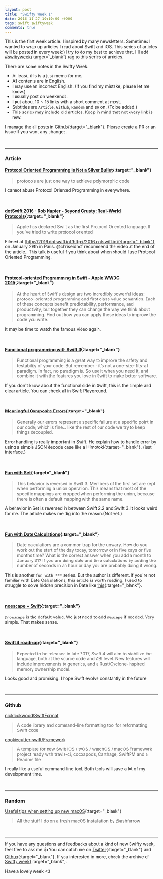 ```yaml
---
layout: post
title: "Swifty Week 1"
date: 2016-11-27 10:10:00 +0900
tags: swift swiftyweek
comments: true
---
```


This is the first week article. I inspired by many newsletters.
Sometimes I wanted to wrap up articles I read about Swift and iOS. This series of articles will be posted in every week:)
I try to do my best to achieve that.
I'll add [#swiftyweek](http://pixyzehn.com/tags/#swiftyweek){:target="_blank"} tag to this series of articles.

There are some notes in the Swifty Week.  

- At least, this is a just memo for me.  
- All contents are in English.
- I may use an incorrect English. (If you find my mistake, please let me know.)
- I usually post on weekends.  
- I put about 10 ~ 15 links with a short comment at most.
- Subtitles are `Article`, `Github`, `Random` and so on. (To be added.)
- This series may include old articles. Keep in mind that not every link is new.

I manage the all posts in [Github](https://github.com/pixyzehn/pixyzehn.github.io/tree/master/_posts){:target="_blank"}. Please create a PR or an issue if you want any changes.

<br>

---

### Article

#### [Protocol Oriented Programming is Not a Silver Bullet](http://chris.eidhof.nl/post/protocol-oriented-programming/){:target="_blank"}

> protocols are just one way to achieve polymorphic code

I cannot abuse Protocol Oriented Programming in everywhere.

<br>

#### [dotSwift 2016 - Rob Napier - Beyond Crusty: Real-World Protocols](https://youtu.be/QCxkaTj7QJs){:target="_blank"}

> Apple has declared Swift as the first Protocol Oriented language. If you've tried to write protocol oriented

Filmed at [http://2016.dotswift.io](http://2016.dotswift.io){:target="_blank"} on January 29th in Paris. @chriseidhof recommend the video at the end of the article.. This talk is useful if you think about when should I use Protocol Oriented Programming.

<br>

#### [Protocol-oriented Programming in Swift - Apple WWDC 2015](https://www.youtube.com/watch?v=g2LwFZatfTI){:target="_blank"}

> At the heart of Swift's design are two incredibly powerful ideas: protocol-oriented programming and first class value semantics. Each of these concepts benefit predictability, performance, and productivity, but together they can change the way we think about programming. Find out how you can apply these ideas to improve the code you write.

It may be time to watch the famous video again.

<br>

#### [Functional programming with Swift 3](http://mislavjavor.github.io/2016/11/14/Functional-programming-with-Swift-3.html){:target="_blank"}

> Functional programming is a great way to improve the safety and testability of your code. But remember - it’s not a one-size-fits-all paradigm. In fact, no paradigm is. So use it when you need it, and combine it with the features you love in Swift to make better software.

If you don't know about the functional side in Swift, this is the simple and clear article. You can check all in Swift Playground.

<br>

#### [Meaningful Composite Errors](https://medium.com/@IanKeen/meaningful-composite-errors-3146f191ff28#.nd9kwx9jz){:target="_blank"}

> Generally our errors represent a specific failure at a specific point in our code; which is fine… like the rest of our code we try to keep things decoupled.

Error handling is really important in Swift. He explain how to handle error by using a simple JSON decode case like a [Himotoki](https://github.com/ikesyo/Himotoki){:target="_blank"}. (just interface.)

<br>

#### [Fun with Set](http://commandshift.co.uk/blog/2016/11/25/fun-with-sets/){:target="_blank"}

> This behavior is reversed in Swift 3. Members of the first set are kept when performing a union operation. This means that most of the specific mappings are dropped when performing the union, because there is often a default mapping with the same name.

A behavior in Set is reversed in between Swift 2.2 and Swift 3. It looks weird for me. The article makes me dig into the reason.(Not yet.)

<br>

#### [Fun with Date Calculations](http://useyourloaf.com/blog/fun-with-date-calculations/){:target="_blank"}

> Date calculations are a common trap for the unwary. How do you work out the start of the day today, tomorrow or in five days or five months time? What is the correct answer when you add a month to January 31? If you are doing date and time calculations by adding the number of seconds in an hour or day you are probably doing it wrong.

This is another `fun with ***` series. But the author is different. If you're not familiar with Date Calculations, this article is worth reading. I used to struggle to solve hidden precision in Date like [this](http://martinfowler.com/bliki/HiddenPrecision.html){:target="_blank"}.

<br>

#### [noescape + Swift](https://medium.com/the-traveled-ios-developers-guide/noescape-swift-93375ba9d6c8#.6d0ckuvqw){:target="_blank"}

`@noescape` is the default value. We just need to add `@escape` if needed. Very simple. That makes sense.

<br>

#### [Swift 4 roadmap](https://www.infoq.com/news/2016/10/swift-4-roadmap){:target="_blank"}

> Expected to be released in late 2017, Swift 4 will aim to stabilize the language, both at the source code and ABI level. New features will include improvements to generics, and a Rust/Cyclone-inspired memory ownership model.

Looks good and promising. I hope Swift evolve constantly in the future.

<br>

---

### Github

[nicklockwood/SwiftFormat](https://github.com/nicklockwood/SwiftFormat)  

> A code library and command-line formatting tool for reformatting Swift code

[cookiecutter-swift/Framework](https://github.com/cookiecutter-swift/Framework)  

> A template for new Swift iOS / tvOS / watchOS / macOS Framework project ready with travis-ci, cocoapods, Carthage, SwiftPM and a Readme file

I really like a useful command-line tool. Both tools will save a lot of my development time.

<br>

---

### Random

[Useful tips when setting up new macOS](https://gist.github.com/ashfurrow/3865eed417a5fbe8402708e2c706eea6){:target="_blank"}

> All the stuff I do on a fresh macOS Installation
by @ashfurrow

<br>

---

If you have any questions and feedbacks about a kind of new Swifty week, feel free to ask me :+1:
You can catch me on [Twitter](https://twitter.com/pixyzehn){:target="_blank"} and [Github](https://github.com/pixyzehn){:target="_blank"}. If you interested in more, check the archive of [Swifty week](http://pixyzehn.com/tags/#swiftyweek){:target="_blank"}.

Have a lovely week <3
